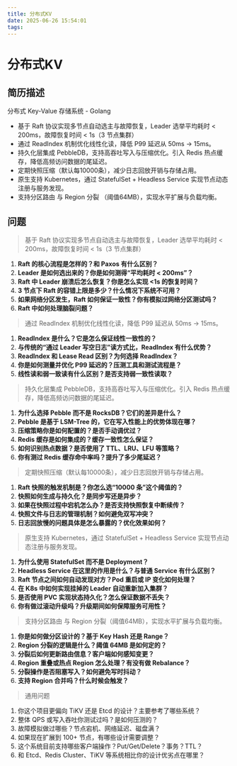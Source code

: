 ```yaml
---
title: 分布式KV
date: 2025-06-26 15:54:01
tags:
---
```


# 分布式KV

## 简历描述

分布式 Key-Value 存储系统 - Golang
- 基于 Raft 协议实现多节点自动选主与故障恢复，Leader 选举平均耗时 < 200ms，故障恢复时间 < 1s（3 节点集群）
- 通过 ReadIndex 机制优化线性化读，降低 P99 延迟从 50ms → 15ms。
- 持久化层集成 PebbleDB，支持高吞吐写入与压缩优化。引入 Redis 热点缓存，降低高频访问数据的尾延迟。
- 定期快照压缩（默认每10000条），减少日志回放开销与存储占用。
- 原生支持 Kubernetes，通过 StatefulSet + Headless Service 实现节点动态注册与服务发现。
- 支持分区路由 与 Region 分裂 （阈值64MB），实现水平扩展与负载均衡。

## 问题

> 基于 Raft 协议实现多节点自动选主与故障恢复，Leader 选举平均耗时 < 200ms，故障恢复时间 < 1s（3 节点集群）

1. **Raft 的核心流程是怎样的？和 Paxos 有什么区别？**
2. **Leader 是如何选出来的？你是如何测得“平均耗时 < 200ms”？**
3. **Raft 中 Leader 崩溃后怎么恢复？你是怎么实现 <1s 的恢复时间？**
4. **3 节点下 Raft 的容错上限是多少？什么情况下系统不可用？**
5. **如果网络分区发生，Raft 如何保证一致性？你有模拟过网络分区测试吗？**
6. **Raft 中如何处理脑裂问题？**

> 通过 ReadIndex 机制优化线性化读，降低 P99 延迟从 50ms → 15ms。

1. **ReadIndex 是什么？它是怎么保证线性一致性的？**
2. **与传统的“通过 Leader 写空日志”读方式比，ReadIndex 有什么优势？**
3. **ReadIndex 和 Lease Read 区别？为何选择 ReadIndex？**
4. **你是如何测量并优化 P99 延迟的？压测工具和测试流程是？**
5. **线性读和弱一致读有什么区别？是否支持弱一致性读取？**

> 持久化层集成 PebbleDB，支持高吞吐写入与压缩优化。引入 Redis 热点缓存，降低高频访问数据的尾延迟。

1. **为什么选择 Pebble 而不是 RocksDB？它们的差异是什么？**
2. **Pebble 是基于 LSM-Tree 的，它在写入性能上的优势体现在哪？**
3. **压缩策略你是如何配置的？是否手动调优过？**
4. **Redis 缓存是如何集成的？缓存一致性怎么保证？**
5. **如何识别热点数据？是否使用了 TTL、LRU、LFU 等策略？**
6. **你有测过 Redis 缓存命中率吗？提升了多少尾延迟？**

> 定期快照压缩（默认每10000条），减少日志回放开销与存储占用。

1. **Raft 快照的触发机制是？你怎么选“10000 条”这个阈值的？**
2. **快照如何生成与持久化？是同步写还是异步？**
3. **如果在快照过程中宕机怎么办？是否支持快照恢复中断续传？**
4. **快照文件与日志的管理机制？如何避免双写冲突？**
5. **日志回放慢的问题具体是怎么暴露的？优化效果如何？**

> 原生支持 Kubernetes，通过 StatefulSet + Headless Service 实现节点动态注册与服务发现。

1. **为什么使用 StatefulSet 而不是 Deployment？**
2. **Headless Service 在这里的作用是什么？与普通 Service 有什么区别？**
3. **Raft 节点之间如何自动发现对方？Pod 重启或 IP 变化如何处理？**
4. **在 K8s 中如何实现挂掉的 Leader 自动重新加入集群？**
5. **是否使用 PVC 实现状态持久化？怎么保证数据不丢失？**
6. **你有做过滚动升级吗？升级期间如何保障服务可用性？**

> 支持分区路由 与 Region 分裂（阈值64MB），实现水平扩展与负载均衡。

1. **你是如何做分区设计的？基于 Key Hash 还是 Range？**
2. **Region 分裂的逻辑是什么？阈值 64MB 是如何定的？**
3. **分裂后如何更新路由信息？客户端如何感知变更？**
4. **Region 重叠或热点 Region 怎么处理？有没有做 Rebalance？**
5. **分裂操作是否阻塞写入？如何避免写时抖动？**
6. **支持 Region 合并吗？什么时候会触发？**

> 通用问题
1. 你这个项目更偏向 TiKV 还是 Etcd 的设计？主要参考了哪些系统？
2. 整体 QPS 或写入吞吐你测试过吗？是如何压测的？
3. 故障模拟做过哪些？节点宕机、网络延迟、磁盘满？
4. 如果现在扩展到 100+ 节点，有哪些设计需要调整？
5. 这个系统目前支持哪些客户端操作？Put/Get/Delete？事务？TTL？
6. 和 Etcd、Redis Cluster、TiKV 等系统相比你的设计优劣点在哪里？
